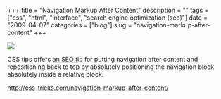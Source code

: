 +++
title = "Navigation Markup After Content"
description = ""
tags = ["css", "html", "interface", "search engine optimization (seo)"]
date = "2009-04-07"
categories = ["blog"]
slug = "navigation-markup-after-content"
+++



  <div class="notebook-screenshot"><a href="http://css-tricks.com/navigation-markup-after-content/"><img src="//konigi.com/media/bluga/wt49dbc25a64401.jpg"/></a></div><p>CSS tips offers <a href="http://css-tricks.com/navigation-markup-after-content/">an SEO tip</a> for putting navigation after content and repositioning back to top by absolutely positioning the navigation block absolutely inside a relative block.</p>
    
  <a href="http://css-tricks.com/navigation-markup-after-content/">http://css-tricks.com/navigation-markup-after-content/</a>
